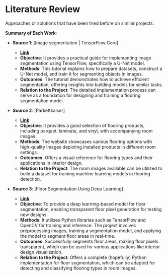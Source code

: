 # Literature Review

Approaches or solutions that have been tried before on similar projects.

**Summary of Each Work**:

- **Source 1**: [Image segmentation | TensorFlow Core]

  - **[Link]([https://arxiv.org/abs/2001.05566?utm_source=chatgpt.com](https://www.tensorflow.org/tutorials/images/segmentation))**
  - **Objective**: It provides a practical guide for implementing image segmentation using TensorFlow, specifically a U-Net model.
  - **Methods**: This tutorial explains how to prepare datasets, construct a U-Net model, and train it for segmenting objects in images.
  - **Outcomes**: The tutorial demonstrates how to achieve efficient segmentation, offering insights into building models for similar tasks.
  - **Relation to the Project**: The detailed implementation process can serve as a foundation for designing and training a flooring segmentation model.

- **Source 2**: [Parkettkaiser]

  - **[Link](https://www.parkettkaiser.de/eu-en/)**
  - **Objective**: It provides a good selection of flooring products, including parquet, laminate, and vinyl, with accompanying room images.
  - **Methods**: The website showcases various flooring options with high-quality images depicting installed products in different room settings.
  - **Outcomes**: Offers a visual reference for flooring types and their applications in interior design.
  - **Relation to the Project**: The room images available can be utilized to build a dataset for training machine learning models in flooring detection.

- **Source 3**: [Floor Segmentation Using Deep Learning]

  - **[Link](https://github.com/uzair-mughal/Floor-Segmentation)**
  - **Objective**: To provide a deep learning-based model for floor segmentation, enabling transparent floor pixel generation for testing new designs.
  - **Methods**: It utilizes Python libraries such as TensorFlow and OpenCV for training and inference.
    The project involves preprocessing images, training a segmentation model, and applying the model to segment floor areas in real-time.
  - **Outcomes**: Successfully segments floor areas, making floor pixels transparent, which can be used for various applications like interior design visualization.
  - **Relation to the Project**: Offers a complete (hopefully) Python implementation for floor segmentation, which can be adapted for detecting and classifying flooring types in room images.

